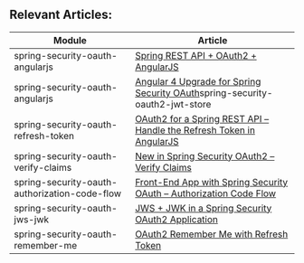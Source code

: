 ## Relevant Articles: 

Module | Article
--|--
spring-security-oauth-angularjs | [Spring REST API + OAuth2 + AngularJS](http://www.baeldung.com/rest-api-spring-oauth2-angularjs)
spring-security-oauth-angularjs | [Angular 4 Upgrade for Spring Security OAuth](http://www.baeldung.com/angular-4-upgrade-for-spring-security-oauth/)spring-security-oauth2-jwt-store | [Using JWT with Spring Security OAuth](http://www.baeldung.com/spring-security-oauth-jwt)
spring-security-oauth-refresh-token | [OAuth2 for a Spring REST API – Handle the Refresh Token in AngularJS](http://www.baeldung.com/spring-security-oauth2-refresh-token-angular-js)
spring-security-oauth-verify-claims | [New in Spring Security OAuth2 – Verify Claims](http://www.baeldung.com/spring-security-oauth-2-verify-claims)
spring-security-oauth-authorization-code-flow | [Front-End App with Spring Security OAuth – Authorization Code Flow](https://www.baeldung.com/spring-security-oauth-authorization-code-flow)
spring-security-oauth-jws-jwk | [JWS + JWK in a Spring Security OAuth2 Application](https://www.baeldung.com/spring-security-oauth2-jws-jwk)
spring-security-oauth-remember-me | [OAuth2 Remember Me with Refresh Token](http://www.baeldung.com/spring-security-oauth2-remember-me)